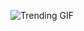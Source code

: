 ![Trending GIF](https://media1.giphy.com/media/v1.Y2lkPThiYjIxNzcyZDAwNjg0cmE5eXlwaGVlZDhpdWhhc2Y3MGw5MGR5aWpjb3k5amJlOSZlcD12MV9naWZzX3NlYXJjaCZjdD1n/YYKoJL28YtscdUTGWA/giphy.gif)
